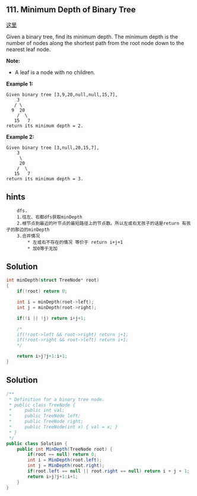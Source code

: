 ## 111. Minimum Depth of Binary Tree
[这里](https://leetcode.com/problems/minimum-depth-of-binary-tree/)

Given a binary tree, find its minimum depth.
The minimum depth is the number of nodes along the shortest path from the root node down to the nearest leaf node.

**Note:**
* A leaf is a node with no children.

**Example 1:**
```
Given binary tree [3,9,20,null,null,15,7],
    3
   / \
  9  20
    /  \
   15   7
return its minimum depth = 2.
```
**Example 2:**
```
Given binary tree [3,null,20,15,7],
    3
     \
     20
    /  \
   15   7
return its minimum depth = 3.
```
## hints
```
    dfs.
    1.往左、右都dfs获取minDepth
    2.根节点到最近的叶节点的最短路径上的节点数。所以左或右无孩子的话是return 有孩子的那边的minDepth
    3.合并情况
        * 左或右不存在的情况 等价于 return i+j+1
        * 加0等于无加
```
## Solution
``` c
int minDepth(struct TreeNode* root)
{
    if(!root) return 0;

    int i = minDepth(root->left);
    int j = minDepth(root->right);

    if(!i || !j) return i+j+1;

    /*
    if(!root->left && root->right) return j+1;
    if(!root->right && root->left) return i+1;
    */

    return i>j?j+1:i+1;
}
```

## Solution
``` csharp
/**
 * Definition for a binary tree node.
 * public class TreeNode {
 *     public int val;
 *     public TreeNode left;
 *     public TreeNode right;
 *     public TreeNode(int x) { val = x; }
 * }
 */
public class Solution {
    public int MinDepth(TreeNode root) {
        if(root == null) return 0;
        int i = MinDepth(root.left);
        int j = MinDepth(root.right);
        if(root.left == null || root.right == null) return i + j + 1;
        return i>j?j+1:i+1;
    }
}
```